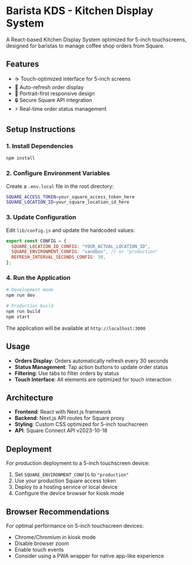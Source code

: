 # Barista KDS - Kitchen Display System

A React-based Kitchen Display System optimized for 5-inch touchscreens, designed for baristas to manage coffee shop orders from Square.

## Features

- ☕ Touch-optimized interface for 5-inch screens
- 🔄 Auto-refresh order display
- 📱 Portrait-first responsive design
- 🔒 Secure Square API integration
- ⚡ Real-time order status management

## Setup Instructions

### 1. Install Dependencies

```bash
npm install
```

### 2. Configure Environment Variables

Create a `.env.local` file in the root directory:

```bash
SQUARE_ACCESS_TOKEN=your_square_access_token_here
SQUARE_LOCATION_ID=your_square_location_id_here
```

### 3. Update Configuration

Edit `lib/config.js` and update the hardcoded values:

```javascript
export const CONFIG = {
  SQUARE_LOCATION_ID_CONFIG: "YOUR_ACTUAL_LOCATION_ID",
  SQUARE_ENVIRONMENT_CONFIG: "sandbox", // or "production"
  REFRESH_INTERVAL_SECONDS_CONFIG: 30,
};
```

### 4. Run the Application

```bash
# Development mode
npm run dev

# Production build
npm run build
npm start
```

The application will be available at `http://localhost:3000`

## Usage

- **Orders Display**: Orders automatically refresh every 30 seconds
- **Status Management**: Tap action buttons to update order status
- **Filtering**: Use tabs to filter orders by status
- **Touch Interface**: All elements are optimized for touch interaction

## Architecture

- **Frontend**: React with Next.js framework
- **Backend**: Next.js API routes for Square proxy
- **Styling**: Custom CSS optimized for 5-inch touchscreen
- **API**: Square Connect API v2023-10-18

## Deployment

For production deployment to a 5-inch touchscreen device:

1. Set `SQUARE_ENVIRONMENT_CONFIG` to `"production"`
2. Use your production Square access token
3. Deploy to a hosting service or local device
4. Configure the device browser for kiosk mode

## Browser Recommendations

For optimal performance on 5-inch touchscreen devices:
- Chrome/Chromium in kiosk mode
- Disable browser zoom
- Enable touch events
- Consider using a PWA wrapper for native app-like experience
